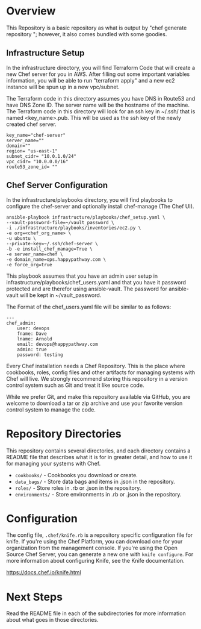 # Overview

This Repository is a basic repository as what is output by "chef generate repository <name>"; however, it also comes bundled with some goodies.

## Infrastructure Setup
In the infrastructure directory, you will find Terraform Code that will create a new Chef server for you in AWS. After filling out some important variables information, you will be able to run "terraform apply" and a new ec2 instance will be spun up in a new vpc/subnet.

The Terraform code in this directory assumes you have DNS in Route53 and have DNS Zone ID. The server name will be the hostname of the machine.
The Terraform code in this directory will look for an ssh key in ~/.ssh/ that is named <key_name>.pub. This will be used as the ssh key of the newly created chef server.

	key_name="chef-server"
	server_name=""
	domain=""
	region= "us-east-1"
	subnet_cidr= "10.0.1.0/24"
	vpc_cidr= "10.0.0.0/16"
	route53_zone_id= ""

## Chef Server Configuration
In the infrastructure/playbooks directory, you will find playbooks to configure the chef-server and optionally install chef-manage (The Chef UI). 

	ansible-playbook infrastructure/playbooks/chef_setup.yaml \
	--vault-password-file=~/vault_password \
	-i ./infrastructure/playbooks/inventories/ec2.py \
	-e org=<chef_org_name> \
	-u ubuntu \
	--private-key=~/.ssh/chef-server \
	-b -e install_chef_manage=True \
	-e server_name=chef \
	-e domain_name=ops.happypathway.com \
	-e force_org=true

This playbook assumes that you have an admin user setup in infrastructure/playbooks/chef_users.yaml and that you have it password protected and are therefor using ansible-vault. The password for ansible-vault will be kept in ~/vault_password. 

The Format of the chef_users.yaml file will be similar to as follows:
	
	---
	chef_admin:
    	user: devops
    	fname: Dave
    	lname: Arnold
    	email: devops@happypathway.com
    	admin: true
    	password: testing

Every Chef installation needs a Chef Repository. This is the place where cookbooks, roles, config files and other artifacts for managing systems with Chef will live. We strongly recommend storing this repository in a version control system such as Git and treat it like source code.

While we prefer Git, and make this repository available via GitHub, you are welcome to download a tar or zip archive and use your favorite version control system to manage the code.

# Repository Directories

This repository contains several directories, and each directory contains a README file that describes what it is for in greater detail, and how to use it for managing your systems with Chef.

- `cookbooks/` - Cookbooks you download or create.
- `data_bags/` - Store data bags and items in .json in the repository.
- `roles/` - Store roles in .rb or .json in the repository.
- `environments/` - Store environments in .rb or .json in the repository.

# Configuration

The config file, `.chef/knife.rb` is a repository specific configuration file for knife. If you're using the Chef Platform, you can download one for your organization from the management console. If you're using the Open Source Chef Server, you can generate a new one with `knife configure`. For more information about configuring Knife, see the Knife documentation.

<https://docs.chef.io/knife.html>

# Next Steps

Read the README file in each of the subdirectories for more information about what goes in those directories.
